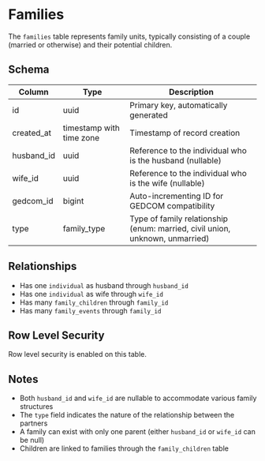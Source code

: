 # Families

The `families` table represents family units, typically consisting of a couple (married or otherwise) and their potential children.

## Schema

| Column     | Type                     | Description                                                                  |
| ---------- | ------------------------ | ---------------------------------------------------------------------------- |
| id         | uuid                     | Primary key, automatically generated                                         |
| created_at | timestamp with time zone | Timestamp of record creation                                                 |
| husband_id | uuid                     | Reference to the individual who is the husband (nullable)                    |
| wife_id    | uuid                     | Reference to the individual who is the wife (nullable)                       |
| gedcom_id  | bigint                   | Auto-incrementing ID for GEDCOM compatibility                                |
| type       | family_type              | Type of family relationship (enum: married, civil union, unknown, unmarried) |

## Relationships

- Has one `individual` as husband through `husband_id`
- Has one `individual` as wife through `wife_id`
- Has many `family_children` through `family_id`
- Has many `family_events` through `family_id`

## Row Level Security

Row level security is enabled on this table.

## Notes

- Both `husband_id` and `wife_id` are nullable to accommodate various family structures
- The `type` field indicates the nature of the relationship between the partners
- A family can exist with only one parent (either `husband_id` or `wife_id` can be null)
- Children are linked to families through the `family_children` table
